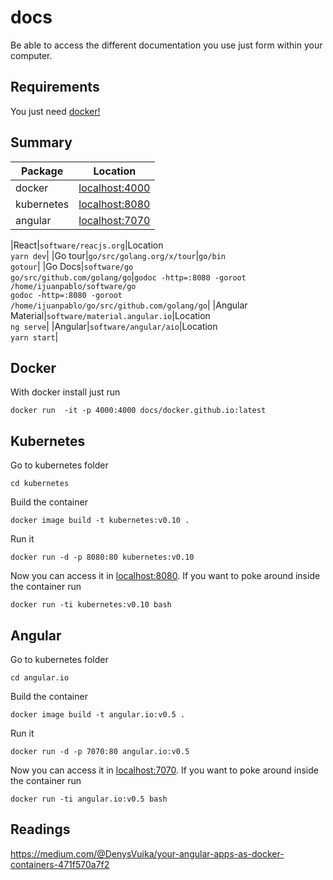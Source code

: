 # docs
Be able to access the different documentation you use just form within your computer.

## Requirements

You just need [docker!](www.docker.io)

## Summary

|Package|Location|
|-------|--------|
|docker|[localhost:4000](localhost:4000)|
|kubernetes|[localhost:8080](localhost:8080)|
|angular|[localhost:7070](localhost:7070)|

|React|`software/reacjs.org`|Location<br>`yarn dev`|
|Go tour|`go/src/golang.org/x/tour`|`go/bin`<br>`gotour`|
|Go Docs|`software/go`<br>`go/src/github.com/golang/go`|`godoc -http=:8080 -goroot /home/ijuanpablo/software/go` <br>`godoc -http=:8080 -goroot /home/ijuanpablo/go/src/github.com/golang/go`|
|Angular Material|`software/material.angular.io`|Location<br>`ng serve`|
|Angular|`software/angular/aio`|Location<br>`yarn start`|

## Docker

With docker install just run

`docker run  -it -p 4000:4000 docs/docker.github.io:latest`

## Kubernetes

Go to kubernetes folder

`cd kubernetes`

Build the container

`docker image build -t kubernetes:v0.10 .`

Run it

`docker run -d -p 8080:80 kubernetes:v0.10`

Now you can access it in [localhost:8080](localhost:8080).
If you want to poke around inside the container run

`docker run -ti kubernetes:v0.10 bash`

## Angular

Go to kubernetes folder

`cd angular.io`

Build the container

`docker image build -t angular.io:v0.5 .`

Run it

`docker run -d -p 7070:80 angular.io:v0.5`

Now you can access it in [localhost:7070](localhost:7070).
If you want to poke around inside the container run

`docker run -ti angular.io:v0.5 bash`

## Readings

https://medium.com/@DenysVuika/your-angular-apps-as-docker-containers-471f570a7f2